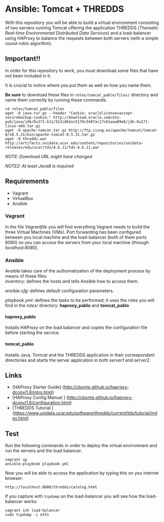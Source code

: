 # Ansible: Tomcat + THREDDS #
With this repository you will be able to build a virtual environment consisting of two servers running Tomcat offering the application THREDDS (_Thematic Real-time Environmental Distributed Data Services_) and a load-balancer using HAProxy to balance the requests between both servers (with a simple round-robin algorithm).


## Important!! ##
In order for this repository to work, you must download some files that have not been included in it.   

It is crucial to notice where you put them as well as how you name them.  

**Be sure** to download these files in `roles/tomcat_pablo/files/` directory and name them correctly by running these commands:  
~~~
cd roles/tomcat_pablo/files
wget -O java.tar.gz --header "Cookie: oraclelicense=accept-securebackup-cookie;" http://download.oracle.com/otn-pub/java/jdk/8u171-b11/512cd62ec5174c3487ac17c61aaa89e8/jdk-8u171-linux-x64.tar.gz 
wget -O apache-tomcat.tar.gz http://ftp.cixug.es/apache/tomcat/tomcat-8/v8.5.31/bin/apache-tomcat-8.5.31.tar.gz
wget -O thredds.war http://artifacts.unidata.ucar.edu/content/repositories/unidata-releases/edu/ucar/tds/4.6.11/tds-4.6.11.war
~~~

_NOTE: Download URL might have changed_  

_NOTE2: At least Java8 is required_  


## Requirements ##
* Vagrant
* VirtualBox
* Ansible

### Vagrant ###
In the file _Vagrantfile_ you will find everything Vagrant needs to build the three Virtual Machines (VMs). Port forwarding has been configured between you local machine and the load-balancer (both of them ports 8080) so you can access the servers from your local machine (through _localhost:8080_).

### Ansible ###
Ansible takes care of the authomatization of the deployment process by means of these files:  
_inventory_: defines the hosts and tells Ansible how to access them.  

_ansible.cfg_: defines default configuration parameters.  

_playbook.yml_: defines the tasks to be performed; it uses the roles you will find in the _roles/_ directory: **haproxy_pablo** and **tomcat_pablo**  

#### haproxy_pablo ####
Installs HAProxy on the load balancer and copies the configuration file before starting the service.

#### tomcat_pablo ####
Installs Java, Tomcat and the THREDDS application in their correspondent directories and starts the server application in both _server1_ and _server2_.

## Links ##
* [HAProxy Starter Guide] (http://cbonte.github.io/haproxy-dconv/1.8/intro.html)
* [HAProxy Config Manual ] (http://cbonte.github.io/haproxy-dconv/1.8/configuration.html)
* [THREDDS Tutorial ] (https://www.unidata.ucar.edu/software/thredds/current/tds/tutorial/index.html)

## Test ##
Run the following commands in order to deploy the virtual environment and run the servers and the load balancer.
~~~
vagrant up
ansible-playbook playbook.yml
~~~

Now you will be able to access the application by typing this on you internet browser:
~~~
http://localhost:8080/thredds/catalog.html
~~~

If you capture with `tcpdump` on the load-balancer you will see how the load-balancer works:
~~~
vagrant ssh load-balancer
sudo tcpdump -i eth1
~~~
